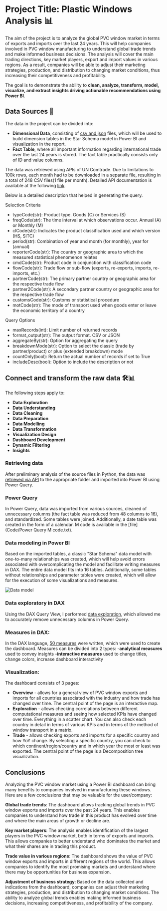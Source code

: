 



# Project Title: Plastic Windows Analysis 📊

The aim of the project is to analyze the global PVC window market in terms of exports and imports over the last 24 years. This will help companies involved in PVC window manufacturing to understand global trade trends and make informed business decisions. The analysis will cover the main trading directions, key market players, export and import values in various regions. As a result, companies will be able to adjust their marketing strategies, production, and distribution to changing market conditions, thus increasing their competitiveness and profitability.

The goal is to demonstrate the ability to **clean, analyze, transform, model, visualize, and extract insights driving actionable recommendations using Power BI**.

## Data Sources 📂
The data in the project can be divided into:
- **Dimensional Data**, consisting of [csv and json](https://github.com/SimonAnalyst/Plastic-Windows-Analysis/tree/main/Files) files, which will be used to build dimension tables in the Star Schema model in Power BI and visualization in the report.
- **Fact Table**, where all important information regarding international trade over the last 24 years is stored. The fact table practically consists only of ID and value columns.

The data was retrieved using APIs of UN Comtrade. Due to limitations to 100k rows, each month had to be downloaded in a separate file, resulting in a total of 248 CSV files(1 file per month).
Detailed API documentation is available at the following [link](https://github.com/uncomtrade/comtradeapicall/blob/main/README.md).



Below is a detailed description that helped in generating the query.

Selection Criteria

- typeCode(str): Product type. Goods (C) or Services (S)
- freqCode(str): The time interval at which observations occur. Annual (A) or Monthly (M)
- clCode(str): Indicates the product classification used and which version (HS, SITC)
- period(str): Combination of year and month (for monthly), year for (annual)
- reporterCode(str): The country or geographic area to which the measured statistical phenomenon relates
- cmdCode(str): Product code in conjunction with classification code
- flowCode(str): Trade flow or sub-flow (exports, re-exports, imports, re-imports, etc.)
- partnerCode(str): The primary partner country or geographic area for the respective trade flow
- partner2Code(str): A secondary partner country or geographic area for the respective trade flow
- customsCode(str): Customs or statistical procedure
- motCode(str): The mode of transport used when goods enter or leave the economic territory of a country

Query Options

- maxRecords(int): Limit number of returned records
- format_output(str): The output format. CSV or JSON
- aggregateBy(str): Option for aggregating the query
- breakdownMode(str): Option to select the classic (trade by partner/product) or plus (extended breakdown) mode
- countOnly(bool): Return the actual number of records if set to True
- includeDesc(bool): Option to include the description or not


## Connect and transform the raw data 🛠️📊

The following steps apply to:

- **Data Exploration**
- **Data Understanding**
- **Data Cleaning**
- **Data Preparation**
- **Data Modelling**
- **Data Transformation**
- **Visualization Design**
- **Dashboard Development**
- **Dynamic Filtering**
- **Insights**

### Retrieving data

After preliminary analysis of the source files in Python, the data was [retrieved via API](Code/Data_retrieval.ipynb) to the appropriate folder and imported into Power BI using Power Query.

### Power Query
In Power Query, data was imported from various sources, cleaned of unnecessary columns (the fact table was reduced from 48 columns to 16), and standardized. Some tables were joined. Additionally, a date table was created in the form of a calendar.
M code is available in the [file](Code/Power Query M code.txt).

### Data modeling in Power BI
Based on the imported tables, a classic "Star Schema" data model with one-to-many relationships was created, which will help avoid errors associated with overcomplicating the model and facilitate writing measures in DAX. The entire data model fits into 16 tables.
Additionally, some tables without relationships and parameter tables were created, which will allow for the execution of some visualizations and measures.

![Data model](https://github.com/SimonAnalyst/Plastic-Windows-Analysis/assets/154997462/deb36b86-9616-427c-85bc-7c365d2f6f35)




### Data exploratory in DAX
Using the DAX Query View, I performed [data exploration](Code/DAX_fact_table_exploratory.txt), which allowed me to accurately remove unnecessary columns in Power Query.

### Measures in DAX:
In the DAX language, [50 measures](https://github.com/SimonAnalyst/Plastic-Windows-Analysis/blob/main/Code/DAX%20measures.txt) were written, which were used to create the dashboard. Measures can be divided into 2 types:
-**analytical measures** used to convey insights
-**interactive measures** used to change titles, change colors, increase dashboard interactivity

### Visualization:
The dashboard consists of 3 pages:

- **Overview** - allows for a general view of PVC window exports and imports for all countries associated with the industry and how trade has changed over time. The central point of the page is an interactive map.
- **Exploration** - allows checking correlations between different computational measures and seeing how selected KPIs have changed over time. Everything in a scatter chart. You can also check each country in detail in terms of various KPIs and in terms of the method of window transport in a matrix.
- **Trade** - allows checking exports and imports for a specific country and how YoY change. By selecting a specific country, you can check to which continent/region/country and in which year the most or least was exported. The central point of the page is a Decomposition tree visualization.


## Conclusions

Analyzing the PVC window market using a Power BI dashboard can bring many benefits to companies involved in manufacturing these windows. Here are a few conclusions that may be valuable for the user/company:

**Global trade trends**: The dashboard allows tracking global trends in PVC window exports and imports over the past 24 years. This enables companies to understand how trade in this product has evolved over time and where the main areas of growth or decline are.

**Key market players**: The analysis enables identification of the largest players in the PVC window market, both in terms of exports and imports. This allows companies to better understand who dominates the market and what their shares are in trading this product.

**Trade value in various regions**: The dashboard shows the value of PVC window exports and imports in different regions of the world. This allows companies to identify the most promising markets and understand where there may be opportunities for business expansion.

**Adjustment of business strategy**: Based on the data collected and indications from the dashboard, companies can adjust their marketing strategies, production, and distribution to changing market conditions. The ability to analyze global trends enables making informed business decisions, increasing competitiveness, and profitability of the company.
